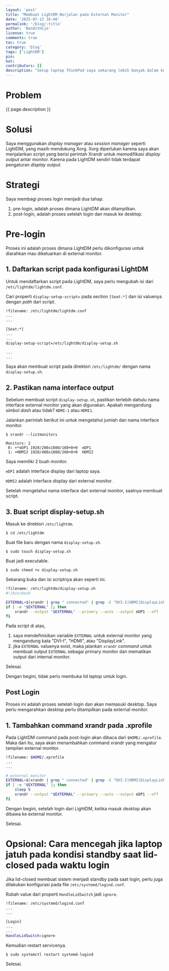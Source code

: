 ```yaml
---
layout: 'post'
title: "Membuat LightDM Berjalan pada External Monitor"
date: '2025-07-13 16:40'
permalink: '/blog/:title'
author: 'BanditHijo'
license: true
comments: true
toc: true
category: 'blog'
tags: ['LightDM']
pin:
hot:
contributors: []
description: "Setup laptop ThinkPad saya sekarang lebih banyak dalam keadaan lid-closed (layar tertutup). Secara default, LightDM akan ditampilkan pada primary monitor, karena laptop saya dalam keadaan tertutup, saya ingin menampilkannya pada external monitor. Sehingga lid akan tetap menutup ketika login."
---
```


# Problem

{{ page.description }}


# Solusi

Saya menggunakan *display manager* atau *session manager* seperti LightDM, yang masih mendukung Xorg. Xorg diperlukan karena saya akan menjalankan script yang berisi perintah Xrandr untuk memodifikasi *display output* antar monitor. Karena pada LightDM sendiri tidak terdapat pengaturan *display output*.

# Strategi

Saya membagi proses login menjadi dua tahap.

1. pre-login, adalah proses dimana LightDM akan ditampilkan.
2. post-login, adalah proses setelah login dan masuk ke desktop.


# Pre-login

Proses ini adalah proses dimana LightDM perlu dikonfigurasi untuk diarahkan mau dikeluarkan di external monitor.


## 1. Daftarkan script pada konfigurasi LightDM

Untuk mendaftarkan script pada LightDM, saya perlu mengubah isi dari `/etc/lightdm/lightdm.conf`.

Cari properti `display-setup-script=` pada section `[Seat:*]` dan isi valuenya dengan *path* dari script.

```bash
!filename: /etc/lightdm/lightdm.conf
...
...

[Seat:*]
...
...
display-setup-script=/etc/lightdm/display-setup.sh

...
...
```

Saya akan membuat script pada direktori `/etc/lightdm/` dengan nama `display-setup.sh`.


## 2. Pastikan nama interface output

Sebelum membuat script `display-setup.sh`, pastikan terlebih dahulu nama interface external monitor yang akan digunakan. Apakah mengandung simbol *dash* atau tidak? `HDMI-1` atau `HDMI1`.

Jalankan perintah berikut ini untuk mengetahui jumlah dan nama interface monitor.

```
$ xrandr --listmonitors
```

```
Monitors: 2
 0: +*eDP1 1920/280x1080/160+0+0  eDP1
 1: +HDMI2 1920/480x1080/260+0+0  HDMI2
```

Saya memiliki 2 buah monitor.

`eDP1` adalah interface display dari laptop saya.

`HDMI2` adalah interface display dari external monitor.

Setelah mengetahui nama interface dari external monitor, saatnya membuat script.


## 3. Buat script display-setup.sh

Masuk ke direktori `/etc/lightdm`.

```
$ cd /etc/lightdm
```

Buat file baru dengan nama `display-setup.sh`.

```
$ sudo touch display-setup.sh
```

Buat jadi executable.

```
$ sudo chmod +x display-setup.sh
```

Sekarang buka dan isi scriptnya akan seperti ini.

```bash
!filename: /etc/lightdm/display-setup.sh
#!/bin/bash

EXTERNAL=$(xrandr | grep " connected" | grep -E "DVI-I|HDMI|DisplayLink" | cut -d" " -f1 | head -n1)
if [ -n "$EXTERNAL" ]; then
    xrandr --output "$EXTERNAL" --primary --auto --output eDP1 --off
fi
```

Pada script di atas,

1. saya mendefinisikan variable `EXTERNAL` untuk external monitor yang mengandung kata "DVI-I", "HDMI", atau "DisplayLink".
2. jika `EXTERNAL` valuenya exist, maka jalankan `xrandr` *command* untuk membuat output `EXTERNAL` sebagai primary monitor dan mematikan output dari internal monitor.

Selesai.

Dengan begini, tidak perlu membuka lid laptop untuk login.


## Post Login

Proses ini adalah proses setelah login dan akan memasuki desktop. Saya perlu mengarahkan desktop perlu ditampilkan pada external monitor.


## 1. Tambahkan command xrandr pada .xprofile

Pada LightDM command pada post-login akan dibaca dari `$HOME/.xprofile`. Maka dari itu, saya akan menambahkan command xrandr yang mengatur tampilan external monitor.

```bash
!filename: $HOME/.xprofile
...
...

# external monitor
EXTERNAL=$(xrandr | grep " connected" | grep -E "DVI-I|HDMI|DisplayLink" | cut -d" " -f1 | head -n1)
if [ -n "$EXTERNAL" ]; then
    sleep 5
    xrandr --output "$EXTERNAL" --primary --auto --output eDP1 --off
fi
```

Dengan begini, setelah login dari LightDM, ketika masuk desktop akan dibawa ke external monitor.

Selesai.


# Opsional: Cara mencegah jika laptop jatuh pada kondisi standby saat lid-closed pada waktu login

Jika lid-closed membuat sistem menjadi standby pada saat login, perlu juga dilakukan konfigurasi pada file `/etc/systemd/logind.conf`.

Rubah value dari properti `HandleLidSwitch` jadi `ignore`.

```bash
!filename: /etc/systemd/logind.conf
...
...

[Login]
...
...
HandleLidSwitch=ignore
```

Kemudian restart servicenya.

```
$ sudo systemctl restart systemd-logind
```

Selesai.

